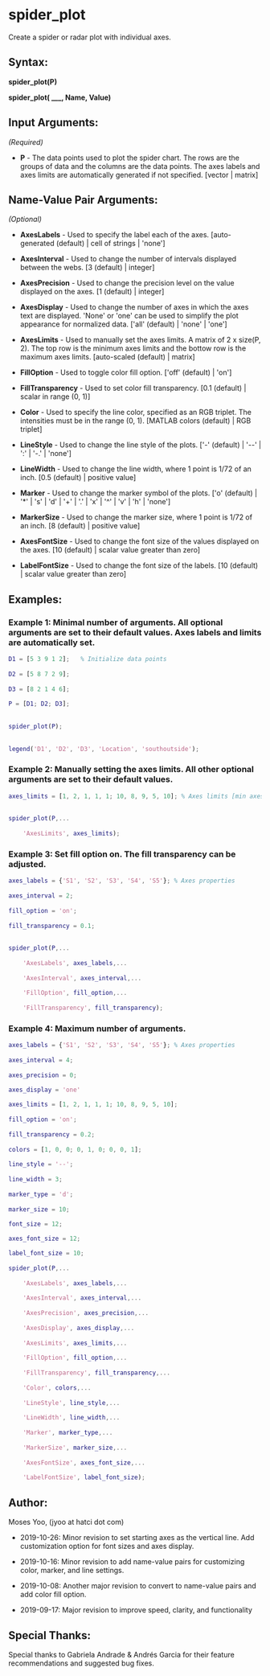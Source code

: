 # spider_plot
Create a spider or radar plot with individual axes.

## Syntax:
**spider_plot(P)**
  

**spider_plot( ___, Name, Value)**

## Input Arguments:
*(Required)*

- **P** - The data points used to plot the spider chart. The rows are the groups of data and the columns are the data points.
          The axes labels and axes limits are automatically generated if not specified.
          [vector | matrix]

## Name-Value Pair Arguments:
*(Optional)*
  
- **AxesLabels**       - Used to specify the label each of the axes.
                         [auto-generated (default) | cell of strings | 'none']

- **AxesInterval**     - Used to change the number of intervals displayed between the webs.
                         [3 (default) | integer]

- **AxesPrecision**    - Used to change the precision level on the value displayed on the axes.
                         [1 (default) | integer]
                         
- **AxesDisplay**      - Used to change the number of axes in which the axes text are displayed. 'None' or 'one' can be used to simplify                          the plot appearance for normalized data.
                         ['all' (default) | 'none' | 'one']

- **AxesLimits**       - Used to manually set the axes limits. A matrix of 2 x size(P, 2). The top row is the minimum axes limits and                            the bottow row is the maximum axes limits.
                         [auto-scaled (default) | matrix]

- **FillOption**       - Used to toggle color fill option.
                         ['off' (default) | 'on']

- **FillTransparency** - Used to set color fill transparency.
                         [0.1 (default) | scalar in range (0, 1)]
                     
- **Color**            - Used to specify the line color, specified as an RGB triplet. The intensities must be in the range (0, 1).
                         [MATLAB colors (default) | RGB triplet]

- **LineStyle**        - Used to change the line style of the plots.
                         ['-' (default) | '--' | ':' | '-.' | 'none']

- **LineWidth**        - Used to change the line width, where 1 point is  1/72 of an inch.
                         [0.5 (default) | positive value]

- **Marker**           - Used to change the marker symbol of the plots.
                         ['o' (default) | '*' | 's' | 'd' | '+' | '.' | 'x' | '^' | 'v' | 'h' | 'none']

- **MarkerSize**       - Used to change the marker size, where 1 point is 1/72 of an inch.
                         [8 (default) | positive value]
                     
- **AxesFontSize**     - Used to change the font size of the values displayed on the axes.
                         [10 (default) | scalar value greater than zero]
                         
- **LabelFontSize**    - Used to change the font size of the labels.
                         [10 (default) | scalar value greater than zero]

## Examples:
### Example 1: Minimal number of arguments. All optional arguments are set to their default values. Axes labels and limits are automatically set.
```matlab
D1 = [5 3 9 1 2];   % Initialize data points
  
D2 = [5 8 7 2 9];
  
D3 = [8 2 1 4 6];
  
P = [D1; D2; D3];
  
  
spider_plot(P);
  
  
legend('D1', 'D2', 'D3', 'Location', 'southoutside');
```

### Example 2: Manually setting the axes limits. All other optional arguments are set to their default values.
```matlab
axes_limits = [1, 2, 1, 1, 1; 10, 8, 9, 5, 10]; % Axes limits [min axes limits; max axes limits]
  
  
spider_plot(P,...
  
    'AxesLimits', axes_limits);
```

### Example 3: Set fill option on. The fill transparency can be adjusted.
```matlab
axes_labels = {'S1', 'S2', 'S3', 'S4', 'S5'}; % Axes properties
  
axes_interval = 2;
  
fill_option = 'on';
  
fill_transparency = 0.1;
  
  
spider_plot(P,...
  
    'AxesLabels', axes_labels,...
      
    'AxesInterval', axes_interval,...
      
    'FillOption', fill_option,...
      
    'FillTransparency', fill_transparency);
```

  ### Example 4: Maximum number of arguments.
```matlab
axes_labels = {'S1', 'S2', 'S3', 'S4', 'S5'}; % Axes properties
  
axes_interval = 4;
  
axes_precision = 0;

axes_display = 'one'
  
axes_limits = [1, 2, 1, 1, 1; 10, 8, 9, 5, 10];
  
fill_option = 'on';
  
fill_transparency = 0.2;
  
colors = [1, 0, 0; 0, 1, 0; 0, 0, 1];
  
line_style = '--';
  
line_width = 3;
  
marker_type = 'd';
  
marker_size = 10;
  
font_size = 12;

axes_font_size = 12;

label_font_size = 10;
  
spider_plot(P,...
  
    'AxesLabels', axes_labels,...
      
    'AxesInterval', axes_interval,...
      
    'AxesPrecision', axes_precision,...
    
    'AxesDisplay', axes_display,...
    
    'AxesLimits', axes_limits,...
      
    'FillOption', fill_option,...
      
    'FillTransparency', fill_transparency,...
      
    'Color', colors,...
      
    'LineStyle', line_style,...
      
    'LineWidth', line_width,...
      
    'Marker', marker_type,...
      
    'MarkerSize', marker_size,...
      
    'AxesFontSize', axes_font_size,...
    
    'LabelFontSize', label_font_size);
```

## Author:
Moses Yoo, (jyoo at hatci dot com)

- 2019-10-26: Minor revision to set starting axes as the vertical line. Add customization option for font sizes and axes display.
  
- 2019-10-16: Minor revision to add name-value pairs for customizing color, marker, and line settings.
  
- 2019-10-08: Another major revision to convert to name-value pairs and add color fill option.
  
- 2019-09-17: Major revision to improve speed, clarity, and functionality

## Special Thanks:
Special thanks to Gabriela Andrade & Andrés Garcia for their feature recommendations and suggested bug fixes.
